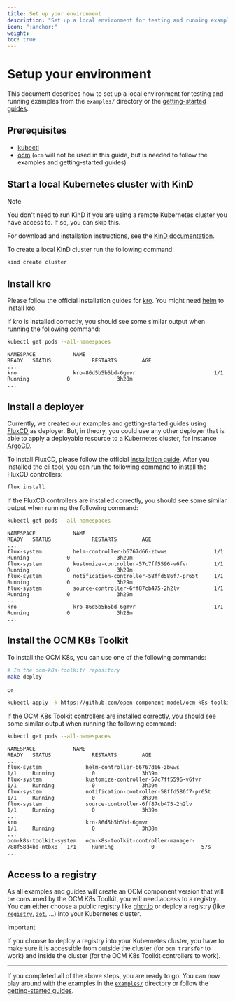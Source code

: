 ```yaml
---
title: Set up your environment
description: "Set up a local environment for testing and running examples from the examples directory or the getting-started guides."
icon: ":anchor:"
weight:
toc: true
---
```


# Setup your environment

This document describes how to set up a local environment for testing and running examples from the `examples/`
directory or the [getting-started guides](../getting-started).

## Prerequisites

- [kubectl](https://kubernetes.io/docs/tasks/tools/#kubectl)
- [ocm](https://ocm.software/docs/getting-started/installation/) (`ocm` will not be used in this guide, but 
is needed to follow the examples and getting-started guides)

## Start a local Kubernetes cluster with KinD

> [!NOTE]
> You don't need to run KinD if you are using a remote Kubernetes cluster you have access to. If so, you can skip this.

For download and installation instructions, see the [KinD documentation](https://kind.sigs.k8s.io/docs/user/quick-start).

To create a local KinD cluster run the following command:

```bash
kind create cluster
```

## Install kro

Please follow the official installation guides for [kro](https://kro.run/docs/getting-started/Installation). You might
need [helm](https://helm.sh/docs/intro/install/) to install kro.

If kro is installed correctly, you should see some similar output when running the following command:

```bash
kubectl get pods --all-namespaces
```

```console
NAMESPACE            NAME                                         READY   STATUS             RESTARTS        AGE
...
kro                  kro-86d5b5b5bd-6gmvr                         1/1     Running            0               3h28m
...
```

## Install a deployer

Currently, we created our examples and getting-started guides using [FluxCD](https://fluxcd.io/) as deployer.
But, in theory, you could use any other deployer that is able to apply a deployable resource to a Kubernetes cluster,
for instance [ArgoCD](https://argo-cd.readthedocs.io/en/stable/).

To install FluxCD, please follow the official [installation guide](https://fluxcd.io/docs/installation/). After you
installed the cli tool, you can run the following command to install the FluxCD controllers:

```bash
flux install
```

If the FluxCD controllers are installed correctly, you should see some similar output when running the following
command:

```bash
kubectl get pods --all-namespaces
```

```console
NAMESPACE            NAME                                         READY   STATUS             RESTARTS        AGE
...
flux-system          helm-controller-b6767d66-zbwws               1/1     Running            0               3h29m
flux-system          kustomize-controller-57c7ff5596-v6fvr        1/1     Running            0               3h29m
flux-system          notification-controller-58ffd586f7-pr65t     1/1     Running            0               3h29m
flux-system          source-controller-6ff87cb475-2h2lv           1/1     Running            0               3h29m
...
kro                  kro-86d5b5b5bd-6gmvr                         1/1     Running            0               3h28m
...
```

## Install the OCM K8s Toolkit

To install the OCM K8s, you can use one of the following commands:

```bash
# In the ocm-k8s-toolkit/ repository
make deploy
```

or

```bash
kubectl apply -k https://github.com/open-component-model/ocm-k8s-toolkit/config/default?ref=main
```

If the OCM K8s Toolkit controllers are installed correctly, you should see some similar output when running the
following command:

```bash
kubectl get pods --all-namespaces
```

```console
NAMESPACE            NAME                                         READY   STATUS             RESTARTS        AGE
...
flux-system              helm-controller-b6767d66-zbwws                        1/1     Running            0               3h39m
flux-system              kustomize-controller-57c7ff5596-v6fvr                 1/1     Running            0               3h39m
flux-system              notification-controller-58ffd586f7-pr65t              1/1     Running            0               3h39m
flux-system              source-controller-6ff87cb475-2h2lv                    1/1     Running            0               3h39m
...
kro                      kro-86d5b5b5bd-6gmvr                                  1/1     Running            0               3h38m
...
ocm-k8s-toolkit-system   ocm-k8s-toolkit-controller-manager-788f58d4bd-ntbx8   1/1     Running            0               57s
...
```

## Access to a registry

As all examples and guides will create an OCM component version that will be consumed by the OCM K8s Toolkit, you will
need access to a registry. You can either choose a public registry like [ghcr.io][ghcr.io] or deploy a registry (like
[`registry`][registry], [`zot`][zot], ...) into your Kubernetes cluster.

> [!IMPORTANT]
> If you choose to deploy a registry into your Kubernetes cluster, you have to make sure it is accessible from outside
> the cluster (for `ocm transfer` to work) and inside the cluster (for the OCM K8s Toolkit controllers to work). 

---

If you completed all of the above steps, you are ready to go. You can now play around with the examples in the
[`examples/`](../../examples) directory or follow the [getting-started guides](../getting-started).

[ghcr.io]: https://docs.github.com/en/packages/learn-github-packages/introduction-to-github-packages
[registry]: https://hub.docker.com/_/registry
[zot]: https://zotregistry.dev/